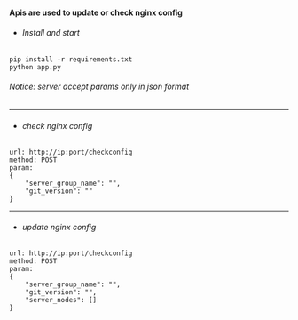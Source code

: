 #### Apis are used to update or check nginx config
- ###### Install and start
```shell
pip install -r requirements.txt
python app.py
```
###### Notice: server accept params only in json format
---
- ###### check nginx config
```shell
url: http://ip:port/checkconfig
method: POST
param:
{
    "server_group_name": "",
    "git_version": ""
}
```
---
- ###### update nginx config
```shell
url: http://ip:port/checkconfig
method: POST
param:
{
    "server_group_name": "",
    "git_version": "",
    "server_nodes": []
}
```